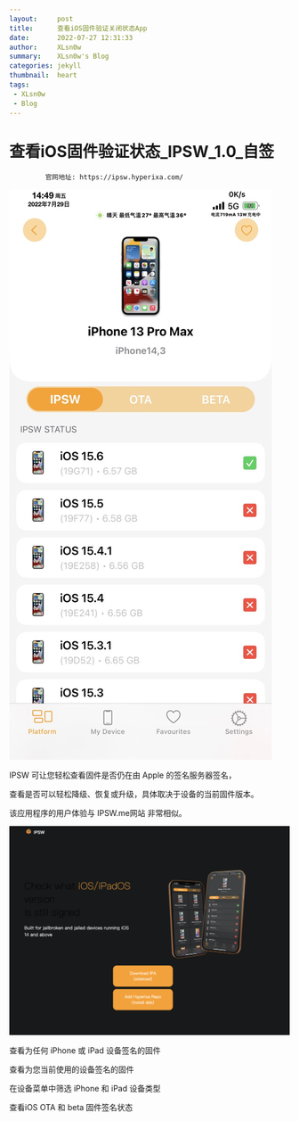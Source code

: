 ```yaml
---
layout:     post
title:      查看iOS固件验证关闭状态App
date:       2022-07-27 12:31:33
author:     XLsn0w
summary:    XLsn0w's Blog
categories: jekyll
thumbnail:  heart
tags:
 - XLsn0w
 - Blog
---
```


# 查看iOS固件验证状态_IPSW_1.0_自签

             官网地址: https://ipsw.hyperixa.com/
![](https://github.com/XLsn0w/XLsn0w.github.io/blob/master/Assets/IPSW_1.0.jpg?raw=true)

IPSW 可让您轻松查看固件是否仍在由 Apple 的签名服务器签名，

查看是否可以轻松降级、恢复或升级，具体取决于设备的当前固件版本。

该应用程序的用户体验与 IPSW.me网站 非常相似。

![IPSW](https://github.com/XLsn0w/XLsn0w.github.io/blob/master/Assets/ipsw.png?raw=true)

查看为任何 iPhone 或 iPad 设备签名的固件

查看为您当前使用的设备签名的固件

在设备菜单中筛选 iPhone 和 iPad 设备类型

查看iOS OTA 和 beta 固件签名状态

[1]: https://xlsn0w.github.io
